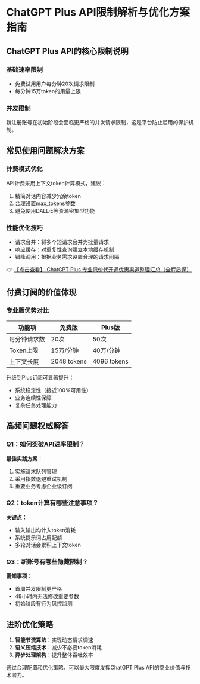 # ChatGPT Plus API限制解析与优化方案指南

## ChatGPT Plus API的核心限制说明

### 基础速率限制
- 免费试用用户每分钟20次请求限制
- 每分钟15万token的用量上限

### 并发限制
新注册账号在初始阶段会面临更严格的并发请求限制，这是平台防止滥用的保护机制。

## 常见使用问题解决方案

### 计费模式优化
API计费采用上下文token计算模式，建议：
1. 精简对话内容减少冗余token
2. 合理设置max_tokens参数
3. 避免使用DALL·E等资源密集型功能

### 性能优化技巧
- 请求合并：将多个短请求合并为批量请求
- 响应缓存：对重复性查询建立本地缓存机制
- 错峰调用：根据业务需求设置合理的请求间隔

👉 [【点击查看】 ChatGPT Plus 专业低价代开通优惠渠道整理汇总（全程质保）](https://bit.ly/DaiKai)

## 付费订阅的价值体现

### 专业版优势对比
| 功能项       | 免费版       | Plus版       |
|--------------|-------------|-------------|
| 每分钟请求数 | 20次        | 50次        |
| Token上限    | 15万/分钟   | 40万/分钟   |
| 上下文长度   | 2048 tokens | 4096 tokens |

升级到Plus订阅可显著提升：
- 系统稳定性（接近100%可用性）
- 业务连续性保障
- 复杂任务处理能力

## 高频问题权威解答

### Q1：如何突破API速率限制？
**最佳实践方案：**
1. 实施请求队列管理
2. 采用指数退避重试机制
3. 重要业务考虑企业级订阅

### Q2：token计算有哪些注意事项？
**关键点：**
- 输入输出均计入token消耗
- 系统提示词占用配额
- 多轮对话会累积上下文token

### Q3：新账号有哪些隐藏限制？
**需知事项：**
- 首周并发限制更严格
- 48小时内无法修改重要参数
- 初始阶段有行为风控监测

## 进阶优化策略
1. **智能节流算法**：实现动态请求调速
2. **语义压缩技术**：减少不必要token消耗
3. **异步处理架构**：提升整体吞吐效率

通过合理配置和优化策略，可以最大限度发挥ChatGPT Plus API的商业价值与技术潜力。